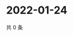 # 2022-01-24

共 0 条

<!-- BEGIN WEIBO -->
<!-- 最后更新时间 Mon Jan 24 2022 10:03:06 GMT+0800 (China Standard Time) -->

<!-- END WEIBO -->

